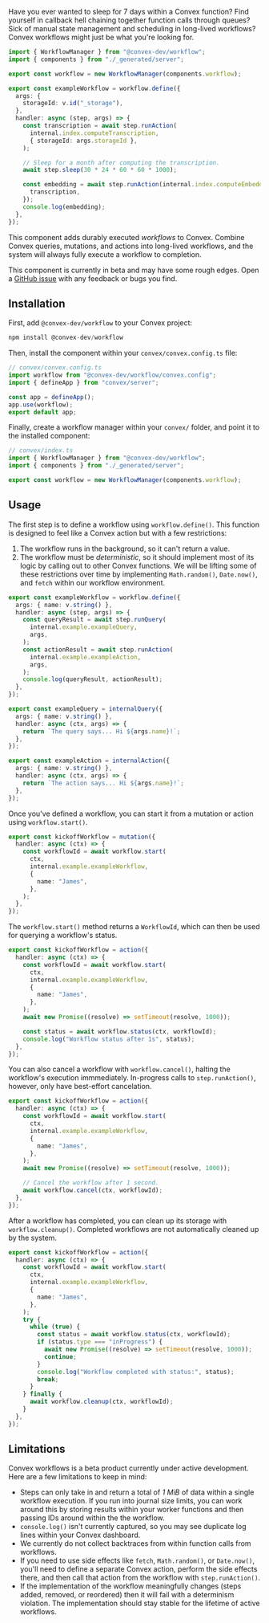 Have you ever wanted to sleep for 7 days within a Convex function? Find yourself in callback hell chaining together function calls through queues? Sick of manual state management and scheduling in long-lived workflows? Convex workflows might just be what you're looking for.

```ts
import { WorkflowManager } from "@convex-dev/workflow";
import { components } from "./_generated/server";

export const workflow = new WorkflowManager(components.workflow);

export const exampleWorkflow = workflow.define({
  args: {
    storageId: v.id("_storage"),
  },
  handler: async (step, args) => {
    const transcription = await step.runAction(
      internal.index.computeTranscription,
      { storageId: args.storageId },
    );

    // Sleep for a month after computing the transcription.
    await step.sleep(30 * 24 * 60 * 60 * 1000);

    const embedding = await step.runAction(internal.index.computeEmbedding, {
      transcription,
    });
    console.log(embedding);
  },
});
```

This component adds durably executed _workflows_ to Convex. Combine Convex queries, mutations, and actions into long-lived workflows, and the system will always fully execute a workflow to completion.

This component is currently in beta and may have some rough edges. Open a [GitHub issue](https://github.com/get-convex/workflow/issues) with any feedback or bugs you find.

## Installation

First, add `@convex-dev/workflow` to your Convex project:

```ts
npm install @convex-dev/workflow
```

Then, install the component within your `convex/convex.config.ts` file:

```ts
// convex/convex.config.ts
import workflow from "@convex-dev/workflow/convex.config";
import { defineApp } from "convex/server";

const app = defineApp();
app.use(workflow);
export default app;
```

Finally, create a workflow manager within your `convex/` folder, and point it to the installed component:

```ts
// convex/index.ts
import { WorkflowManager } from "@convex-dev/workflow";
import { components } from "./_generated/server";

export const workflow = new WorkflowManager(components.workflow);
```

## Usage

The first step is to define a workflow using `workflow.define()`. This function is designed to feel like a Convex action but with a few restrictions:

1.  The workflow runs in the background, so it can't return a value.
2.  The workflow must be _deterministic_, so it should implement most of its logic by calling out to other Convex functions. We will be lifting some of these restrictions over time by implementing `Math.random()`, `Date.now()`, and `fetch` within our workflow environment.

```ts
export const exampleWorkflow = workflow.define({
  args: { name: v.string() },
  handler: async (step, args) => {
    const queryResult = await step.runQuery(
      internal.example.exampleQuery,
      args,
    );
    const actionResult = await step.runAction(
      internal.example.exampleAction,
      args,
    );
    console.log(queryResult, actionResult);
  },
});

export const exampleQuery = internalQuery({
  args: { name: v.string() },
  handler: async (ctx, args) => {
    return `The query says... Hi ${args.name}!`;
  },
});

export const exampleAction = internalAction({
  args: { name: v.string() },
  handler: async (ctx, args) => {
    return `The action says... Hi ${args.name}!`;
  },
});
```

Once you've defined a workflow, you can start it from a mutation or action using `workflow.start()`.

```ts
export const kickoffWorkflow = mutation({
  handler: async (ctx) => {
    const workflowId = await workflow.start(
      ctx,
      internal.example.exampleWorkflow,
      {
        name: "James",
      },
    );
  },
});
```

The `workflow.start()` method returns a `WorkflowId`, which can then be used for querying a workflow's status.

```ts
export const kickoffWorkflow = action({
  handler: async (ctx) => {
    const workflowId = await workflow.start(
      ctx,
      internal.example.exampleWorkflow,
      {
        name: "James",
      },
    );
    await new Promise((resolve) => setTimeout(resolve, 1000));

    const status = await workflow.status(ctx, workflowId);
    console.log("Workflow status after 1s", status);
  },
});
```

You can also cancel a workflow with `workflow.cancel()`, halting the workflow's execution immmediately. In-progress calls to `step.runAction()`, however, only have best-effort cancelation.

```ts
export const kickoffWorkflow = action({
  handler: async (ctx) => {
    const workflowId = await workflow.start(
      ctx,
      internal.example.exampleWorkflow,
      {
        name: "James",
      },
    );
    await new Promise((resolve) => setTimeout(resolve, 1000));

    // Cancel the workflow after 1 second.
    await workflow.cancel(ctx, workflowId);
  },
});
```

After a workflow has completed, you can clean up its storage with `workflow.cleanup()`. Completed workflows are not automatically cleaned up by the system.

```ts
export const kickoffWorkflow = action({
  handler: async (ctx) => {
    const workflowId = await workflow.start(
      ctx,
      internal.example.exampleWorkflow,
      {
        name: "James",
      },
    );
    try {
      while (true) {
        const status = await workflow.status(ctx, workflowId);
        if (status.type === "inProgress") {
          await new Promise((resolve) => setTimeout(resolve, 1000));
          continue;
        }
        console.log("Workflow completed with status:", status);
        break;
      }
    } finally {
      await workflow.cleanup(ctx, workflowId);
    }
  },
});
```

## Limitations

Convex workflows is a beta product currently under active development. Here are a few limitations to keep in mind:

*   Steps can only take in and return a total of _1 MiB_ of data within a single workflow execution. If you run into journal size limits, you can work around this by storing results within your worker functions and then passing IDs around within the the workflow.
*   `console.log()` isn't currently captured, so you may see duplicate log lines within your Convex dashboard.
*   We currently do not collect backtraces from within function calls from workflows.
*   If you need to use side effects like `fetch`, `Math.random()`, or `Date.now()`, you'll need to define a separate Convex action, perform the side effects there, and then call that action from the workflow with `step.runAction()`.
*   If the implementation of the workflow meaningfully changes (steps added, removed, or reordered) then it will fail with a determinism violation. The implementation should stay stable for the lifetime of active workflows.